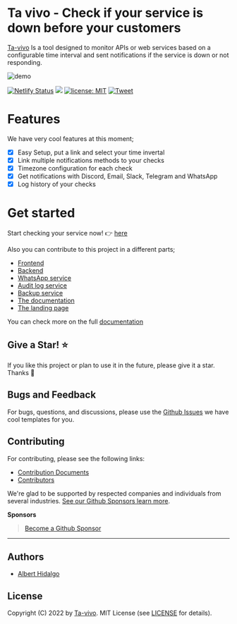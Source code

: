 # Ta vivo - Check if your service is down before your customers

[Ta-vivo](https://landing-tavivo.albert.do/) Is a tool designed to monitor APIs or web services based on a configurable time interval and sent notifications if the service is down or not responding.

![demo](https://njxuriszytyyfwsmdbga.supabase.co/storage/v1/object/public/assets/demo.png)

[![Netlify Status](https://api.netlify.com/api/v1/badges/aecba478-8f6d-4db3-a109-99a26a03add3/deploy-status)](https://app.netlify.com/sites/ta-vivo/deploys) <a href="./CONTRIBUTING.md"><img src="https://img.shields.io/badge/PRs-welcome-brightgreen.svg"></a> <a href="https://opensource.org/licenses/MIT"><img src="https://img.shields.io/badge/license-MIT-blue.svg" alt="license: MIT"></a> [![Tweet](https://img.shields.io/twitter/url/http/shields.io.svg?style=social)](https://twitter.com/intent/tweet?text=Check%20if%20your%20service%20is%20down&url=https://github.com/ta-vivo/ta-vivo&via=alhidalgodev&hashtags=nodejs,quasar,api,webservice)

# Features

We have very cool features at this moment;

- [x] Easy Setup, put a link and select your time invertal
- [x] Link multiple notifications methods to your checks
- [x] Timezone configuration for each check
- [x] Get notifications with Discord, Email, Slack, Telegram and WhatsApp
- [x] Log history of your checks

# Get started

Start checking your service now! :point_right: [here](https://app-tavivo.albert.do/)

Also you can contribute to this project in a different parts;

- [Frontend](https://documentation-tavivo.albert.do/front-end/)
- [Backend](https://documentation-tavivo.albert.do/back-end/)
- [WhatsApp service](https://github.com/ta-vivo/ta-vivo-whatsapp-service)
- [Audit log service](https://github.com/ta-vivo/ta-vivo-audit-log)
- [Backup service](https://github.com/ta-vivo/ta-vivo-backup-uploader)
- [The documentation](https://github.com/ta-vivo/ta-vivo-documentation)
- [The landing page](https://github.com/ta-vivo/ta-vivo-landing)

You can check more on the full [documentation](https://documentation-tavivo.albert.do/)

## Give a Star! ⭐

If you like this project or plan to use it in the future, please give it a star. Thanks 🙏

## Bugs and Feedback

For bugs, questions, and discussions, please use the [Github Issues](https://github.com/ta-vivo/ta-vivo/issues) we have cool templates for you.

## Contributing

For contributing, please see the following links:

 - [Contribution Documents](https://github.com/ta-vivo/ta-vivo/blob/master/CONTRIBUTING.md)
 - [Contributors](https://github.com/ta-vivo/ta-vivo/contributors)

We're glad to be supported by respected companies and individuals from several industries. [See our Github Sponsors learn more](https://github.com/sponsors/itsalb3rt).

**Sponsors**



> [Become a Github Sponsor](https://github.com/sponsors/itsalb3rt)

---

## Authors
 - [Albert Hidalgo](https://github.com/itsalb3rt)

## License
Copyright (C) 2022 by [Ta-vivo](https://landing-tavivo.albert.do/). MIT License (see [LICENSE](https://github.com/ta-vivo/ta-vivo/blob/master/LICENSE) for details).
